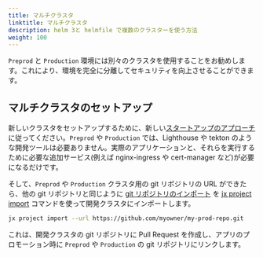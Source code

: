 ```yaml
---
title: マルチクラスタ
linktitle: マルチクラスタ
description: helm 3と helmfile で複数のクラスターを使う方法
weight: 100
---
```



`Preprod` と `Production` 環境には別々のクラスタを使用することをお勧めします。これにより、環境を完全に分離してセキュリティを向上させることができます。


## マルチクラスタのセットアップ

新しいクラスタをセットアップするために、新しい[スタートアップのアプローチ](/docs/v3/getting-started/)に従ってください。`Preprod` や `Production` では、Lighthouse や tekton のような開発ツールは必要ありません。実際のアプリケーションと、それらを実行するために必要な追加サービス(例えば nginx-ingress や cert-manager など)が必要になるだけです。

そして、`Preprod` や `Production` クラスタ用の git リポジトリの URL ができたら、他の git リポジトリと同じように [git リポジトリのインポート](/docs/v3/creat-project/#import-an-existing-project) を [jx project import](https://github.com/jenkins-x/jx-project/blob/master/docs/cmd/project_import.md) コマンドを使って開発クラスタにインポートします。

```bash 
jx project import --url https://github.com/myowner/my-prod-repo.git
```        

これは、開発クラスタの git リポジトリに Pull Request を作成し、アプリのプロモーション時に `Preprod` や `Production` の git リポジトリにリンクします。


